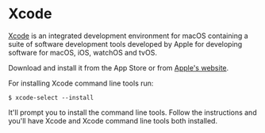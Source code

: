 # Xcode

[Xcode](https://developer.apple.com/xcode/) is an integrated development environment for macOS containing a suite of software development tools developed by Apple for developing software for macOS, iOS, watchOS and tvOS.

Download and install it from the App Store or from [Apple's website](https://developer.apple.com/xcode/).

For installing Xcode command line tools run:

```text
$ xcode-select --install
```

It'll prompt you to install the command line tools. Follow the instructions and you'll have Xcode and Xcode command line tools both installed.

